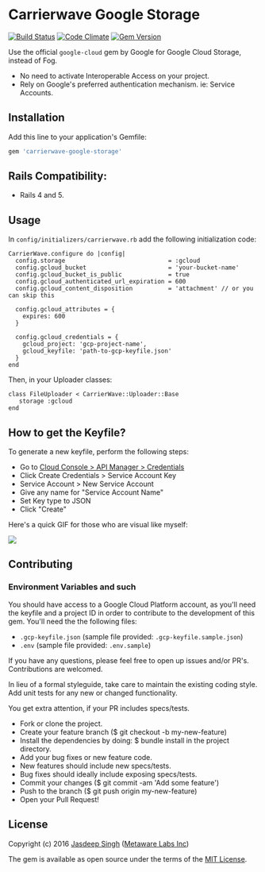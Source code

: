 # Carrierwave Google Storage

[![Build Status](https://github.com/carrierwaveuploader/carrierwave-google-storage/workflows/Test/badge.svg)](https://github.com/carrierwaveuploader/carrierwave-google-storage/actions)
[![Code Climate](https://codeclimate.com/github/metaware/carrierwave-google-storage/badges/gpa.svg)](https://codeclimate.com/github/metaware/carrierwave-google-storage)
[![Gem Version](https://badge.fury.io/rb/carrierwave-google-storage.svg)](https://badge.fury.io/rb/carrierwave-google-storage)

Use the official `google-cloud` gem by Google for Google Cloud Storage, instead of Fog. 

- No need to activate Interoperable Access on your project.
- Rely on Google's preferred authentication mechanism. ie: Service Accounts.
 

## Installation

Add this line to your application's Gemfile:

```ruby
gem 'carrierwave-google-storage'
```

## Rails Compatibility:

- Rails 4 and 5.

## Usage

In `config/initializers/carrierwave.rb` add the following initialization code:

```
CarrierWave.configure do |config|
  config.storage                             = :gcloud
  config.gcloud_bucket                       = 'your-bucket-name'
  config.gcloud_bucket_is_public             = true
  config.gcloud_authenticated_url_expiration = 600
  config.gcloud_content_disposition          = 'attachment' // or you can skip this
  
  config.gcloud_attributes = {
    expires: 600
  }
  
  config.gcloud_credentials = {
    gcloud_project: 'gcp-project-name',
    gcloud_keyfile: 'path-to-gcp-keyfile.json'
  }
end
```

Then, in your Uploader classes:

```
class FileUploader < CarrierWave::Uploader::Base
   storage :gcloud
end
```

## How to get the Keyfile?

To generate a new keyfile, perform the following steps: 

- Go to [Cloud Console > API Manager > Credentials](https://console.cloud.google.com/apis/credentials)
- Click Create Credentials > Service Account Key
- Service Account > New Service Account 
- Give any name for "Service Account Name"
- Set Key type to JSON
- Click "Create"

Here's a quick GIF for those who are visual like myself:

![](http://g.recordit.co/VjsK6CAUha.gif)

## Contributing

### Environment Variables and such

You should have access to a Google Cloud Platform account, as you'll need the keyfile and a project ID in order to contribute to the development of this gem. You'll need the the following files:

- `.gcp-keyfile.json` (sample file provided: `.gcp-keyfile.sample.json`)
- `.env` (sample file provided: `.env.sample`)

If you have any questions, please feel free to open up issues and/or PR's. Contributions are welcomed.

In lieu of a formal styleguide, take care to maintain the existing coding style. Add unit tests for any new or changed functionality.

You get extra attention, if your PR includes specs/tests.

- Fork or clone the project.
- Create your feature branch ($ git checkout -b my-new-feature)
- Install the dependencies by doing: $ bundle install in the project directory.
- Add your bug fixes or new feature code.
- New features should include new specs/tests.
- Bug fixes should ideally include exposing specs/tests.
- Commit your changes ($ git commit -am 'Add some feature')
- Push to the branch ($ git push origin my-new-feature)
- Open your Pull Request! 

## License

Copyright (c) 2016 [Jasdeep Singh](http://jasdeep.ca) ([Metaware Labs Inc](http://metawarelabs.com/))

The gem is available as open source under the terms of the [MIT License](http://opensource.org/licenses/MIT).

